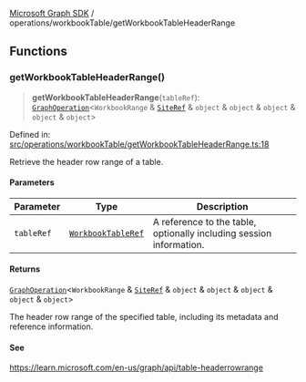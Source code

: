 [Microsoft Graph SDK](../../README.md) / operations/workbookTable/getWorkbookTableHeaderRange

## Functions

### getWorkbookTableHeaderRange()

> **getWorkbookTableHeaderRange**(`tableRef`): [`GraphOperation`](../../GraphOperation.md#graphoperation)\<`WorkbookRange` & [`SiteRef`](../../models/SiteRef.md#siteref) & `object` & `object` & `object` & `object` & `object`\>

Defined in: [src/operations/workbookTable/getWorkbookTableHeaderRange.ts:18](https://github.com/Future-Secure-AI/microsoft-graph/blob/main/src/operations/workbookTable/getWorkbookTableHeaderRange.ts#L18)

Retrieve the header row range of a table.

#### Parameters

| Parameter | Type | Description |
| ------ | ------ | ------ |
| `tableRef` | [`WorkbookTableRef`](../../models/WorkbookTableRef.md#workbooktableref) | A reference to the table, optionally including session information. |

#### Returns

[`GraphOperation`](../../GraphOperation.md#graphoperation)\<`WorkbookRange` & [`SiteRef`](../../models/SiteRef.md#siteref) & `object` & `object` & `object` & `object` & `object`\>

The header row range of the specified table, including its metadata and reference information.

#### See

https://learn.microsoft.com/en-us/graph/api/table-headerrowrange
